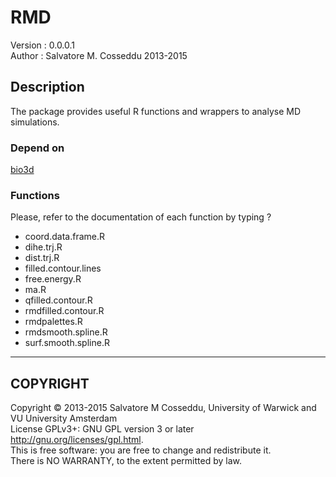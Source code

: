 RMD
=====
Version     : 0.0.0.1	
Author      : Salvatore M. Cosseddu 2013-2015


Description
-----------
The package provides useful R functions and wrappers to analyse MD simulations. 

### Depend on ###
[bio3d](http://thegrantlab.org/bio3d/index.php)

### Functions ###

Please, refer to the documentation of each function by typing ?<functionName> 

- coord.data.frame.R  
- dihe.trj.R          
- dist.trj.R          
- filled.contour.lines
- free.energy.R       
- ma.R                
- qfilled.contour.R   
- rmdfilled.contour.R 
- rmdpalettes.R       
- rmdsmooth.spline.R  
- surf.smooth.spline.R

<!-- ### Order parameter functions ### -->

<!-- #### coord.data.frame #### -->

<!-- Atom coordinates to data frame -->

<!-- - Description: -->
<!--   Create a data frame with the cordinates of the selected atoms. It -->
<!--   is based on bio3d functions. -->

<!-- - Usage: -->

<!-- 		coord.data.frame.R(pdb, trj = NULL, sel_string) -->
     
<!-- - Arguments: -->

<!-- 		pdb: Structure object of class pdb as read by read.pdb() funcion -->
<!-- 			of bio3d lib. -->
<!-- 		trj: (Optional) trajectory as read by read.dcd() funcion of bio3d -->
<!-- 			lib. -->
<!-- 		sel_string: Selection of atom for bio3d function atom.select(), refer -->
<!-- 			to manual (es. "///71///CD/") -->

<!-- - Examples: -->

<!-- 		pot.pdb <- read.pdb(pot.pdbfile) -->
<!-- 		pot.trj <- read.dcd(pot.dcdfile) -->
<!-- 		K80 <- "///80///K/" -->
<!-- 		coord.data.frame (pot.pdb, pot.trj, K80) -->


<!-- ---------- -->

<!-- #### dihe.trj #### -->

<!-- Dihedral angles from Molecular Dynamics in Matrix -->

<!-- - Description: -->
<!--   Wrap for torsion.xyz from bio3d package to compute dihedral angles -->
<!--   and return them in a convinient matrix format -->

<!-- - Usage: -->

<!-- 		dihe.trj(pdb, trj, dihesel, sub) -->
     
<!-- - Arguments: -->

<!-- 		pdb: structure object from read.pdb, -->
<!-- 		trj: trajector object form read.dcd, -->
<!-- 		dihesel: selection string for atom.select(), -->
<!-- 		sub: deprecate (to check) -->

<!-- - Examples: -->

<!-- 		pdb=protein.pdb -->
<!-- 		trj=protein.trj -->
<!--         L81.chi <- "//81///N,CA,CB,CG/" -->
<!--         ts( -->
<!--           torsion.dcd( -->
<!--              pdb=pdb, trj=dcd, -->
<!--              L81.chi, subunits) -->
<!--         deltat=0.5,start=10) -->

<!-- ---------- -->

<!-- #### dist.trj #### -->

<!-- Atom distances from Molecular Dynamics Trajectories -->

<!-- - Description: -->
<!--   Take trajectory and pdb objects, 2 selection and return time -->
<!--   series of distances between the atom in selection1 and selection2 -->
<!--   according to sub and subseqB. It is based on bio3d functions. -->

<!-- - Usage: -->

<!-- 		dist.trj(pdb, trj, sel_string1, sel_string2, pdb2 = NULL, trj2 = NULL, -->
<!-- 		pdb2sel_string1 = sel_string1, pdb2sel_string2 = sel_string2, -->
<!-- 		ref = "mean", sub = c("A", "B", "C", "D"), subseqB = c(1:3, 4:6, 7:9, -->
<!-- 		10:12), stride = 1, start = 1, overall = FALSE) -->
     
<!-- - Arguments: -->

<!-- 		pdb: Structure object of class pdb as read by read.pdb() funcion -->
<!-- 			of bio3d lib. -->
<!-- 		trj: (Optional) trajectory as read by read.dcd() funcion of bio3d -->
<!-- 			lib. -->
<!-- 		sel_string1: First selection of atom for bio3d function atom.select(), -->
<!-- 			refer to manual (es. "///71///CD/") -->
<!-- 		pdb2: pdb of a reference (optional, default NULL) -->
<!-- 		trj2: dcd of the reference (optional, default NULL) -->
<!-- 		ref: deprecated to delete -->
<!-- 		sub: when working on multible subunits, list of subunit, default -->
<!-- 			c("A","B","C","D") -->
<!-- 		subseqB: sequence of subunits of the second atomselection, default -->
<!-- 			c(1:3,4:6,7:9,10:12) -->
<!-- 		stride: time interval for ts() -->
<!-- 		start: starting time for ts() -->
<!-- 		overall: All the data are collected as a single vector, to get an -->
<!-- 			overall description of the dataset -->
<!-- 		sel_string1: Second selection of atom for bio3d function atom.select() -->
<!-- 		pdb2sel_string1=sel_string1: -->
<!-- 		pdb2sel_string2=sel_string2: -->

<!-- - Examples: -->

<!-- 		pdb=protein.pdb -->
<!--         trj=protein.trj             #trajectory -->
<!--         sel_string1="///80///K/"    #selection -->
<!--         sel_string2="///81///K/" -->
<!--         pdb2 <- xrays.pdb\[["Code1K4C"]]         #reference -->
<!--         stride=Stride -->
<!--         start=First_frame -->
<!--         trj2 <- NULL -->
<!--         pdb2sel_string1=sel_string1 -->
<!--         pdb2sel_string2=sel_string2 -->

<!--         ref="mean" -->
<!--         sub=c("A","B","C","D") -->
<!--         subseqB=c(1:3,4:6,7:9,10:12) -->
<!--         stride=1 -->
<!--         start=1 -->
<!--         overall=FALSE -->

<!-- ### Time series ### -->

<!-- #### ma ####  -->

<!-- Simple moving average procedure -->

<!-- - Description: -->
   
<!--         Apply a moving average procedure on time series -->
   
<!-- - Usage: -->
   
<!--         ma(x, window.length) -->
        
<!-- - Arguments: -->
   
<!--           x: any object containing the time series (es. data.frame, ts) -->
<!-- 		  window.length: length of the windows on which averages are computed -->
   
<!-- - Examples: -->
   
<!--         infile <- "test.data" -->
<!--         window.ll <- 20 -->
        
<!--         x <- read.table(infile) -->
<!--         x <- ma(x, window.ll) -->
<!--         write.table(x,file=paste("ma",infile,sep="_"), quote=F, row.names=F, col.names=F) -->

<!-- ---------- -->


____________

## COPYRIGHT ##

Copyright © 2013-2015
Salvatore M Cosseddu, University of Warwick and VU University Amsterdam					  
License GPLv3+: GNU GPL version 3 or later <http://gnu.org/licenses/gpl.html>.  
This is free software: you are free to change and redistribute it.         	    
There is NO WARRANTY, to the extent permitted by law.          		    


